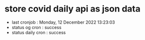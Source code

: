 # store covid daily api as json data

- last cronjob : Monday, 12 December 2022 13:23:03
- status og cron : success
- status daily cron : success
      
      